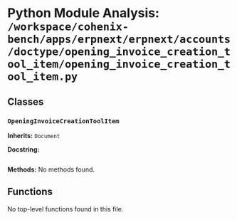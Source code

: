 # Python Module Analysis: `/workspace/cohenix-bench/apps/erpnext/erpnext/accounts/doctype/opening_invoice_creation_tool_item/opening_invoice_creation_tool_item.py`

## Classes

### `OpeningInvoiceCreationToolItem`
**Inherits:** `Document`


**Docstring:**
```

```

**Methods:**
No methods found.




## Functions

No top-level functions found in this file.
